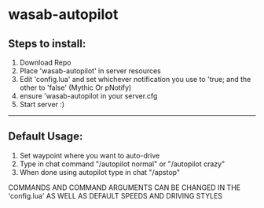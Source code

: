 # wasab-autopilot

Steps to install:
-----------------
1. Download Repo
2. Place 'wasab-autopilot' in server resources
3. Edit 'config.lua' and set whichever notification you use to 'true; and the other to 'false' (Mythic Or pNotify)
4. ensure 'wasab-autopilot in your server.cfg
5. Start server :)
----------------



Default Usage:
----------------
1. Set waypoint where you want to auto-drive
2. Type in chat command "/autopilot normal" or "/autopilot crazy"
3. When done using autopilot type in chat "/apstop"


COMMANDS AND COMMAND ARGUMENTS CAN BE CHANGED IN THE 'config.lua' AS WELL AS DEFAULT SPEEDS AND DRIVING STYLES

